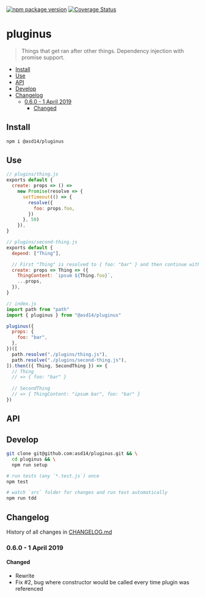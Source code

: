 <!-- markdownlint-disable first-line-h1 line-length -->

[![npm package version](https://badge.fury.io/js/%40asd14%2Fpluginus.svg)](https://badge.fury.io/js/%40asd14%2Fpluginus)
[![Coverage Status](https://coveralls.io/repos/github/asd14/pluginus/badge.svg)](https://coveralls.io/github/asd14/pluginus)

# pluginus

> Things that get ran after other things. Dependency injection with promise support.

<!-- vim-markdown-toc GFM -->

* [Install](#install)
* [Use](#use)
* [API](#api)
* [Develop](#develop)
* [Changelog](#changelog)
  * [0.6.0 - 1 April 2019](#060---1-april-2019)
    * [Changed](#changed)

<!-- vim-markdown-toc -->

## Install

```bash
npm i @asd14/pluginus
```

## Use

```js
// plugins/thing.js
exports default {
  create: props => () =>
    new Promise(resolve => {
      setTimeout(() => {
        resolve({
          foo: props.foo,
        })
      }, 50)
    }),
}

// plugins/second-thing.js
exports default {
  depend: ["Thing"],

  // First "Thing" is resolved to { foo: "bar" } and then continue with create
  create: props => Thing => ({
    ThingContent: `ipsum ${Thing.foo}`,
    ...props,
  }),
}

// index.js
import path from "path"
import { pluginus } from "@asd14/pluginus"

pluginus({
  props: {
    foo: "bar",
  },
})([
  path.resolve("./plugins/thing.js"),
  path.resolve("./plugins/second-thing.js"),
]).then(({ Thing, SecondThing }) => {
  // Thing
  // => { foo: "bar" }
  
  // SecondThing
  // => { ThingContent: "ipsum bar", foo: "bar" }
})
```

## API

## Develop

```bash
git clone git@github.com:asd14/pluginus.git && \
  cd pluginus && \
  npm run setup

# run tests (any `*.test.js`) once
npm test

# watch `src` folder for changes and run test automatically
npm run tdd
```

## Changelog

History of all changes in [CHANGELOG.md](/CHANGELOG.md)

### 0.6.0 - 1 April 2019

#### Changed

* Rewrite
* Fix #2, bug where constructor would be called every time plugin was referenced
